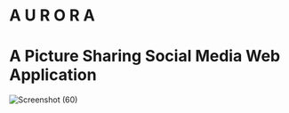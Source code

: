# A U R O R A 
# A Picture Sharing Social Media Web Application
![Screenshot (60)](https://github.com/Ariiieee/aurora/assets/45949325/81fed65d-38e8-4301-8e58-03fbedda9932)
